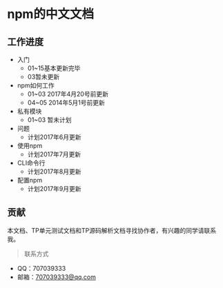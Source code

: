 # npm的中文文档


## 工作进度
+ 入门
  + 01~15基本更新完毕
  + 03暂未更新
+ npm如何工作
  + 01~03 2017年4月20号前更新
  + 04~05 2014年5月1号前更新
+ 私有模块
  + 01~03 暂未计划
+ 问题
  + 计划2017年6月更新
+ 使用npm
  + 计划2017年7月更新
+ CLI命令行
  + 计划2017年8月更新 
+ 配置npm
  + 计划2017年9月更新

## 贡献
本文档、TP单元测试文档和TP源码解析文档寻找协作者，有兴趣的同学请联系我。

> 联系方式
+ QQ：707039333
+ 邮箱：707039333@qq.com

